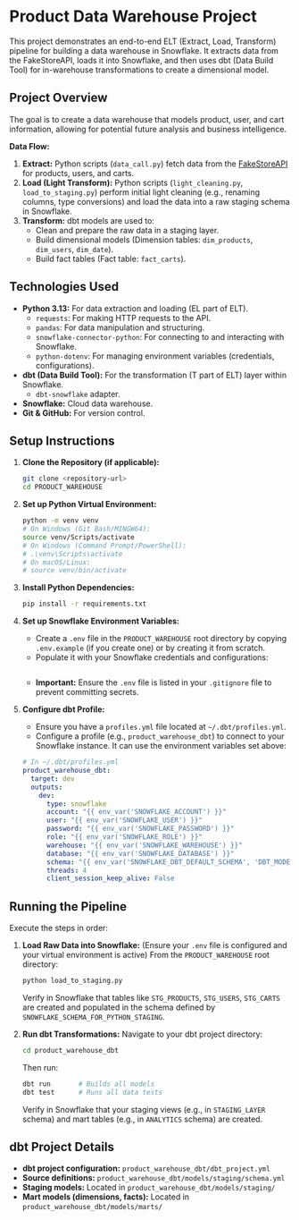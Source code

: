 # Product Data Warehouse Project

This project demonstrates an end-to-end ELT (Extract, Load, Transform) pipeline for building a data warehouse in Snowflake. It extracts data from the FakeStoreAPI, loads it into Snowflake, and then uses dbt (Data Build Tool) for in-warehouse transformations to create a dimensional model.

## Project Overview

The goal is to create a data warehouse that models product, user, and cart information, allowing for potential future analysis and business intelligence.

**Data Flow:**

1.  **Extract:** Python scripts (`data_call.py`) fetch data from the [FakeStoreAPI](https://fakestoreapi.com/) for products, users, and carts.
2.  **Load (Light Transform):** Python scripts (`light_cleaning.py`, `load_to_staging.py`) perform initial light cleaning (e.g., renaming columns, type conversions) and load the data into a raw staging schema in Snowflake.
3.  **Transform:** dbt models are used to:
    *   Clean and prepare the raw data in a staging layer.
    *   Build dimensional models (Dimension tables: `dim_products`, `dim_users`, `dim_date`).
    *   Build fact tables (Fact table: `fact_carts`).

## Technologies Used

*   **Python 3.13:** For data extraction and loading (EL part of ELT).
    *   `requests`: For making HTTP requests to the API.
    *   `pandas`: For data manipulation and structuring.
    *   `snowflake-connector-python`: For connecting to and interacting with Snowflake.
    *   `python-dotenv`: For managing environment variables (credentials, configurations).
*   **dbt (Data Build Tool):** For the transformation (T part of ELT) layer within Snowflake.
    *   `dbt-snowflake` adapter.
*   **Snowflake:** Cloud data warehouse.
*   **Git & GitHub:** For version control.

## Setup Instructions

1.  **Clone the Repository (if applicable):**
    ```bash
    git clone <repository-url>
    cd PRODUCT_WAREHOUSE
    ```

2.  **Set up Python Virtual Environment:**
    ```bash
    python -m venv venv
    # On Windows (Git Bash/MINGW64):
    source venv/Scripts/activate
    # On Windows (Command Prompt/PowerShell):
    # .\venv\Scripts\activate
    # On macOS/Linux:
    # source venv/bin/activate
    ```

3.  **Install Python Dependencies:**
    ```bash
    pip install -r requirements.txt
    ```

4.  **Set up Snowflake Environment Variables:**
    *   Create a `.env` file in the `PRODUCT_WAREHOUSE` root directory by copying `.env.example` (if you create one) or by creating it from scratch.
    *   Populate it with your Snowflake credentials and configurations:
        ```env
    *   **Important:** Ensure the `.env` file is listed in your `.gitignore` file to prevent committing secrets.

5.  **Configure dbt Profile:**
    *   Ensure you have a `profiles.yml` file located at `~/.dbt/profiles.yml`.
    *   Configure a profile (e.g., `product_warehouse_dbt`) to connect to your Snowflake instance. It can use the environment variables set above:
      ```yaml
      # In ~/.dbt/profiles.yml
      product_warehouse_dbt:
        target: dev
        outputs:
          dev:
            type: snowflake
            account: "{{ env_var('SNOWFLAKE_ACCOUNT') }}"
            user: "{{ env_var('SNOWFLAKE_USER') }}"
            password: "{{ env_var('SNOWFLAKE_PASSWORD') }}"
            role: "{{ env_var('SNOWFLAKE_ROLE') }}"
            warehouse: "{{ env_var('SNOWFLAKE_WAREHOUSE') }}"
            database: "{{ env_var('SNOWFLAKE_DATABASE') }}"
            schema: "{{ env_var('SNOWFLAKE_DBT_DEFAULT_SCHEMA', 'DBT_MODELS') }}" # dbt's default output
            threads: 4
            client_session_keep_alive: False
      ```

## Running the Pipeline

Execute the steps in order:

1.  **Load Raw Data into Snowflake:**
    (Ensure your `.env` file is configured and your virtual environment is active)
    From the `PRODUCT_WAREHOUSE` root directory:
    ```bash
    python load_to_staging.py
    ```
    Verify in Snowflake that tables like `STG_PRODUCTS`, `STG_USERS`, `STG_CARTS` are created and populated in the schema defined by `SNOWFLAKE_SCHEMA_FOR_PYTHON_STAGING`.

2.  **Run dbt Transformations:**
    Navigate to your dbt project directory:
    ```bash
    cd product_warehouse_dbt
    ```
    Then run:
    ```bash
    dbt run       # Builds all models
    dbt test      # Runs all data tests
    ```
    Verify in Snowflake that your staging views (e.g., in `STAGING_LAYER` schema) and mart tables (e.g., in `ANALYTICS` schema) are created.

## dbt Project Details

*   **dbt project configuration:** `product_warehouse_dbt/dbt_project.yml`
*   **Source definitions:** `product_warehouse_dbt/models/staging/schema.yml`
*   **Staging models:** Located in `product_warehouse_dbt/models/staging/`
*   **Mart models (dimensions, facts):** Located in `product_warehouse_dbt/models/marts/`